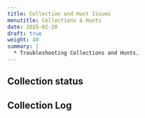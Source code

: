 ```yaml
---
title: Collection and Hunt Issues
menutitle: Collections & Hunts
date: 2025-02-20
draft: true
weight: 40
summary: |
  * Troubleshooting Collections and Hunts.
---
```


## Collection status

## Collection Log



